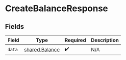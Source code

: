 # CreateBalanceResponse


## Fields

| Field                                            | Type                                             | Required                                         | Description                                      |
| ------------------------------------------------ | ------------------------------------------------ | ------------------------------------------------ | ------------------------------------------------ |
| `data`                                           | [shared.Balance](../../models/shared/balance.md) | :heavy_check_mark:                               | N/A                                              |